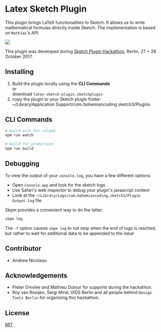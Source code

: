 # Latex Sketch Plugin

This plugin brings LaTeX functionalities to Sketch. It allows us to write mathematical formulas directly inside Sketch.
The implementation is based on `MathJax`'s API.

![](https://i.imgur.com/yPD2n7m.gif)

This plugin was developed  during [Sketch Plugin Hackathon](https://designtoolsberlin.com/), Berlin, 27 + 28 October 2017.


## Installing
1. Build the plugin locally using the **CLI Commands** <br>
   *or* <br>
   download `latex-sketch-plugin.sketchplugin`
2. copy the plugin to your Sketch plugin folder: <br> ~/Library/Application Support/com.bohemiancoding.sketch3/Plugins


## CLI Commands

``` bash
# build with hot reload
npm run watch

# build for production
npm run build
```

## Debugging

To view the output of your `console.log`, you have a few different options:
* Open `Console.app` and look for the sketch logs
* Use Safari's web inspector to debug your plugin's javascript context
* Look at the `~/Library/Logs/com.bohemiancoding.sketch3/Plugin Output.log` file

Skpm provides a convenient way to do the latter:

```bash
skpm log
```

The `-f` option causes `skpm log` to not stop when the end of logs is reached, but rather to wait for additional data to be appended to the input


## Contributor
- Andrew Nicolaou


## Acknowledgements
- Pieter Omvlee and Mathieu Dutour for supports during the hackathon.
- Roy van Rooijen, Sergi Miral, IXDS Berlin and all people behind `Design Tools Berlin` for organizing this hackathon.

## License

[MIT](https://tldrlegal.com/license/mit-license)
